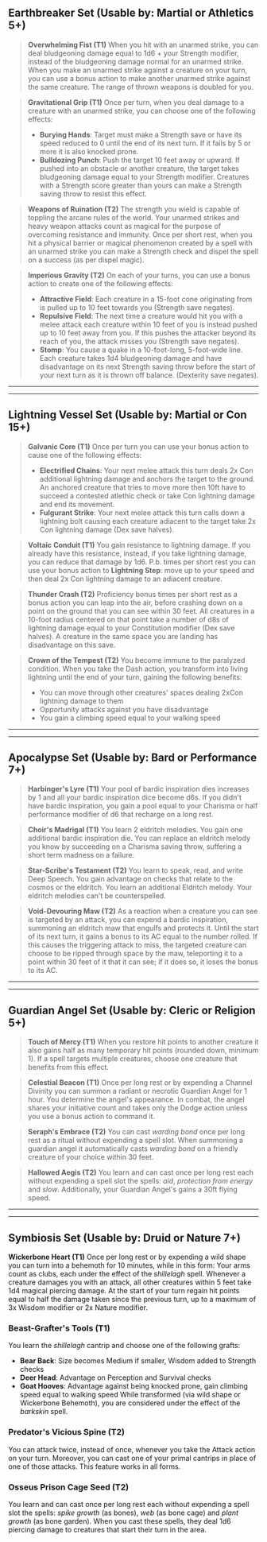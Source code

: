 ## Earthbreaker Set (Usable by: Martial or Athletics 5+)

> **Overwhelming Fist (T1)**
> When you hit with an unarmed strike, you can deal bludgeoning damage equal to 1d6 + your Strength modifier, instead of the bludgeoning damage normal for an unarmed strike. When you make an unarmed strike against a creature on your turn, you can use a bonus action to make another unarmed strike against the same creature. The range of thrown weapons is doubled for you.

> **Gravitational Grip (T1)**
> Once per turn, when you deal damage to a creature with an unarmed strike, you can choose one of the following effects:
> - **Burying Hands**: Target must make a Strength save or have its speed reduced to 0 until the end of its next turn. If it fails by 5 or more it is also knocked prone.
> - **Bulldozing Punch**: Push the target 10 feet away or upward. If pushed into an obstacle or another creature, the target takes bludgeoning damage equal to your Strength modifier. Creatures with a Strength score greater than yours can make a Strength saving throw to resist this effect.

> **Weapons of Ruination (T2)**
> The strength you wield is capable of toppling the arcane rules of the world. Your unarmed strikes and heavy weapon attacks count as magical for the purpose of overcoming resistance and immunity. Once per short rest, when you hit a physical barrier or magical phenomenon created by a spell with an unarmed strike you can make a Strength check and dispel the spell on a success (as per dispel magic).

> **Imperious Gravity (T2)**
> On each of your turns, you can use a bonus action to create one of the following effects:
> - **Attractive Field**: Each creature in a 15-foot cone originating from is pulled up to 10 feet towards you (Strength save negates).
> - **Repulsive Field**: The next time a creature would hit you with a melee attack each creature within 10 feet of you is instead pushed up to 10 feet away from you. If this pushes the attacker beyond its reach of you, the attack misses you (Strength save negates). 
> - **Stomp**: You cause a quake in a 10-foot-long, 5-foot-wide line. Each creature takes 1d4 bludgeoning damage and have disadvantage on its next Strength saving throw before the start of your next turn as it is thrown off balance. (Dexterity save negates).

---
---
## Lightning Vessel Set (Usable by: Martial or Con 15+)

> **Galvanic Core (T1)**
> Once per turn you can use your bonus action to cause one of the following effects:
> - **Electrified Chains**: Your next melee attack this turn deals 2x Con additional lightning damage and anchors the target to the ground. An anchored creature that tries to move more then 10ft have to succeed a contested atlethic check or take Con lightning damage and end its movement.
> - **Fulgurant Strike**: Your next melee attack this turn calls down a lightning bolt causing each creature adiacent to the target take 2x Con lightning damage (Dex save halves).

> **Voltaic Conduit (T1)**
> You gain resistance to lightning damage. If you already have this resistance, instead, if you take lightning damage, you can reduce that damage by 1d6. 
> P.b. times per short rest you can use your bonus action to **Lightning Step**: move up to your speed and then deal 2x Con lightning damage to an adiacent creature.

> **Thunder Crash (T2)**
> Proficiency bonus times per short rest as a bonus action you can leap into the air, before crashing down on a point on the ground that you can see within 30 feet. All creatures in a 10-foot radius centered on that point take a number of d8s of lightning damage equal to your Constitution modifier (Dex save halves). A creature in the same space you are landing has disadvantage on this save.

> **Crown of the Tempest (T2)**
> You become immune to the paralyzed condition. When you take the Dash action, you transform into living lightning until the end of your turn, gaining the following benefits:
> - You can move through other creatures' spaces dealing 2xCon lightning damage to them
> - Opportunity attacks against you have disadvantage
> - You gain a climbing speed equal to your walking speed

---
---
## Apocalypse Set (Usable by: Bard or Performance 7+)

> **Harbinger's Lyre (T1)**
> Your pool of bardic inspiration dies increases by 1 and all your bardic inspiration dice become d6s. If you didn't have bardic inspiration, you gain a pool equal to your Charisma or half performance modifier of d6 that recharge on a long rest.

> **Choir's Madrigal (T1)**
> You learn 2 eldritch melodies. You gain one additional bardic inspiration die. You can replace an eldritch melody you know by succeeding on a Charisma saving throw, suffering a short term madness on a failure.

> **Star-Scribe's Testament (T2)**
> You learn to speak, read, and write Deep Speech. You gain advantage on checks that relate to the cosmos or the eldritch. You learn an additional Eldritch melody. Your eldritch melodies can't be counterspelled.

> **Void-Devouring Maw (T2)**
> As a reaction when a creature you can see is targeted by an attack, you can expend a bardic inspiration, summoning an eldritch maw that engulfs and protects it. Until the start of its next turn, it gains a bonus to its AC equal to the number rolled. If this causes the triggering attack to miss, the targeted creature can choose to be ripped through space by the maw, teleporting it to a point within 30 feet of it that it can see; if it does so, it loses the bonus to its AC.

---
---
## Guardian Angel Set (Usable by: Cleric or Religion 5+)

> **Touch of Mercy (T1)**
> When you restore hit points to another creature it also gains half as many temporary hit points (rounded down, minimum 1). If a spell targets multiple creatures, choose one creature that benefits from this effect.

> **Celestial Beacon (T1)**
> Once per long rest or by expending a Channel Divinity you can summon a radiant or necrotic Guardian Angel for 1 hour. You determine the angel's appearance. In combat, the angel shares your initiative count and takes only the Dodge action unless you use a bonus action to command it.

> **Seraph's Embrace (T2)**
> You can cast _warding bond_ once per long rest as a ritual without expending a spell slot. When summoning a guardian angel it automatically casts _warding bond_ on a friendly creature of your choice within 30 feet.

> **Hallowed Aegis (T2)**
> You learn and can cast once per long rest each without expending a spell slot the spells: _aid_, _protection from energy_ and _slow_. Additionally, your Guardian Angel's gains a 30ft flying speed.

---
---
## Symbiosis Set (Usable by: Druid or Nature 7+)

**Wickerbone Heart (T1)**
Once per long rest or by expending a wild shape you can turn into a behemoth for 10 minutes, while in this form: Your arms count as clubs, each under the effect of the _shillelagh_ spell. Whenever a creature damages you with an attack, all other creatures within 5 feet take 1d4 magical piercing damage. At the start of your turn regain hit points equal to half the damage taken since the previous turn, up to a maximum of 3x Wisdom modifier or 2x Nature modifier.

### Beast-Grafter's Tools (T1)

You learn the _shillelagh_ cantrip and choose one of the following grafts:

- **Bear Back**: Size becomes Medium if smaller, Wisdom added to Strength checks
- **Deer Head**: Advantage on Perception and Survival checks
- **Goat Hooves**: Advantage against being knocked prone, gain climbing speed equal to walking speed While transformed (via wild shape or Wickerbone Behemoth), you are considered under the effect of the _barkskin_ spell.

### Predator's Vicious Spine (T2)

You can attack twice, instead of once, whenever you take the Attack action on your turn. Moreover, you can cast one of your primal cantrips in place of one of those attacks. This feature works in all forms.

### Osseus Prison Cage Seed (T2)

You learn and can cast once per long rest each without expending a spell slot the spells: _spike growth_ (as bones), _web_ (as bone cage) and _plant growth_ (as bone garden). When you cast these spells, they deal 1d6 piercing damage to creatures that start their turn in the area.